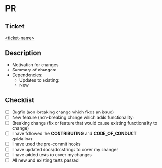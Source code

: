 # PR

## Ticket

[\<ticket-name\>](\<link\>)

## Description

* Motivation for changes:
* Summary of changes:
* Dependencies:
  * Updates to existing:
  * New:

## Checklist

* [ ] Bugfix (non-breaking change which fixes an issue)
* [ ] New feature (non-breaking change which adds functionality)
* [ ] Breaking change (fix or feature that would cause existing functionality to change)
* [ ] I have followed the **CONTRIBUTING** and **CODE_OF_CONDUCT** guidelines
* [ ] I have used the pre-commit hooks
* [ ] I have updated docs/docstrings to cover my changes
* [ ] I have added tests to cover my changes
* [ ] All new and existing tests passed
